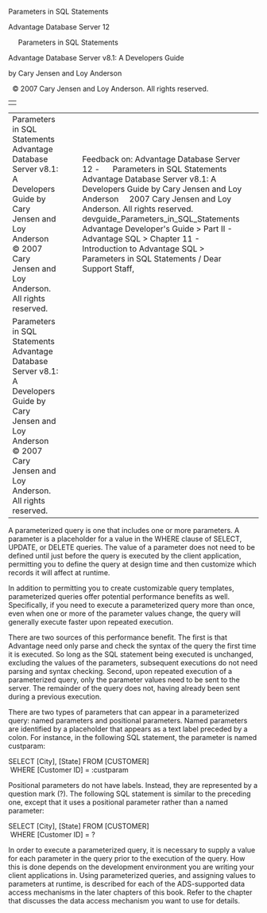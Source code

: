 Parameters in SQL Statements




Advantage Database Server 12  

     Parameters in SQL Statements

Advantage Database Server v8.1: A Developers Guide

by Cary Jensen and Loy Anderson

  © 2007 Cary Jensen and Loy Anderson. All rights reserved.

|  |
| --- |
|  |

|  |  |  |  |  |
| --- | --- | --- | --- | --- |
| Parameters in SQL Statements  Advantage Database Server v8.1: A Developers Guide  by Cary Jensen and Loy Anderson    © 2007 Cary Jensen and Loy Anderson. All rights reserved. |  |  | Feedback on: Advantage Database Server 12 -      Parameters in SQL Statements Advantage Database Server v8.1: A Developers Guide by Cary Jensen and Loy Anderson     2007 Cary Jensen and Loy Anderson. All rights reserved. devguide\_Parameters\_in\_SQL\_Statements Advantage Developer's Guide > Part II - Advantage SQL > Chapter 11 - Introduction to Advantage SQL > Parameters in SQL Statements / Dear Support Staff, |  |
| Parameters in SQL Statements  Advantage Database Server v8.1: A Developers Guide  by Cary Jensen and Loy Anderson    © 2007 Cary Jensen and Loy Anderson. All rights reserved. |  |  |  |  |

A parameterized query is one that includes one or more parameters. A parameter is a placeholder for a value in the WHERE clause of SELECT, UPDATE, or DELETE queries. The value of a parameter does not need to be defined until just before the query is executed by the client application, permitting you to define the query at design time and then customize which records it will affect at runtime.

In addition to permitting you to create customizable query templates, parameterized queries offer potential performance benefits as well. Specifically, if you need to execute a parameterized query more than once, even when one or more of the parameter values change, the query will generally execute faster upon repeated execution.

There are two sources of this performance benefit. The first is that Advantage need only parse and check the syntax of the query the first time it is executed. So long as the SQL statement being executed is unchanged, excluding the values of the parameters, subsequent executions do not need parsing and syntax checking. Second, upon repeated execution of a parameterized query, only the parameter values need to be sent to the server. The remainder of the query does not, having already been sent during a previous execution.

There are two types of parameters that can appear in a parameterized query: named parameters and positional parameters. Named parameters are identified by a placeholder that appears as a text label preceded by a colon. For instance, in the following SQL statement, the parameter is named custparam:

SELECT [City], [State] FROM [CUSTOMER]  
  WHERE [Customer ID] = :custparam

Positional parameters do not have labels. Instead, they are represented by a question mark (?). The following SQL statement is similar to the preceding one, except that it uses a positional parameter rather than a named parameter:

SELECT [City], [State] FROM [CUSTOMER]  
  WHERE [Customer ID] = ?

In order to execute a parameterized query, it is necessary to supply a value for each parameter in the query prior to the execution of the query. How this is done depends on the development environment you are writing your client applications in. Using parameterized queries, and assigning values to parameters at runtime, is described for each of the ADS-supported data access mechanisms in the later chapters of this book. Refer to the chapter that discusses the data access mechanism you want to use for details.